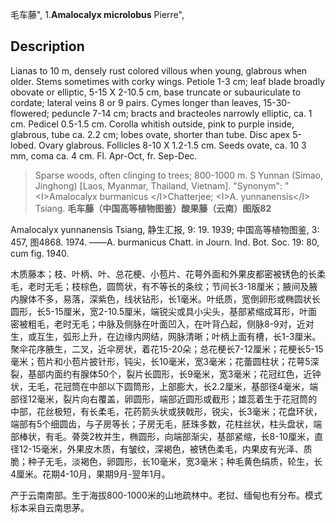 毛车藤",
1.**Amalocalyx microlobus** Pierre",

## Description
Lianas to 10 m, densely rust colored villous when young, glabrous when older. Stems sometimes with corky wings. Petiole 1-3 cm; leaf blade broadly obovate or elliptic, 5-15 X 2-10.5 cm, base truncate or subauriculate to cordate; lateral veins 8 or 9 pairs. Cymes longer than leaves, 15-30-flowered; peduncle 7-14 cm; bracts and bracteoles narrowly elliptic, ca. 1 cm. Pedicel 0.5-1.5 cm. Corolla whitish outside, pink to purple inside, glabrous, tube ca. 2.2 cm; lobes ovate, shorter than tube. Disc apex 5-lobed. Ovary glabrous. Follicles 8-10 X  1.2-1.5 cm. Seeds ovate, ca. 10 3 mm, coma ca. 4 cm. Fl. Apr-Oct, fr. Sep-Dec.

> Sparse woods, often clinging to trees; 800-1000 m. S Yunnan (Simao, Jinghong) [Laos, Myanmar, Thailand, Vietnam].
  "Synonym": "&lt;I&gt;Amalocalyx burmanicus &lt;/I&gt;Chatterjee; &lt;I&gt;A. yunnanensis&lt;/I&gt; Tsiang.
**毛车藤（中国高等植物图鉴）酸果藤（云南）图版82**

Amalocalyx yunnanensis Tsiang, 静生汇报, 9: 19. 1939; 中国高等植物图鉴, 3: 457, 图4868. 1974. ——A. burmanicus Chatt. in Journ. Ind. Bot. Soc. 19: 80, cum fig. 1940.

木质藤本；枝、叶柄、叶、总花梗、小苞片、花萼外面和外果皮都密被锈色的长柔毛，老时无毛；枝棕色，圆筒状，有不等长的条纹；节间长3-18厘米；腋间及腋内腺体不多，易落，深紫色，线状钻形，长1毫米。叶纸质，宽倒卵形或椭圆状长圆形，长5-15厘米，宽2-10.5厘米，端锐尖或具小尖头，基部紧缩成耳形，叶面密被粗毛，老时无毛；中脉及侧脉在叶面凹入，在叶背凸起，侧脉8-9对，近对生，或互生，弧形上升，在边缘内网结，网脉清晰；叶柄上面有槽，长1-3厘米。聚伞花序腋生，二叉，近伞房状，着花15-20朵；总花梗长7-12厘米；花梗长5-15毫米；苞片和小苞片披针形，钝尖，长10毫米，宽3毫米；花蕾圆柱状；花萼5深裂，基部内面约有腺体50个，裂片长圆形，长9毫米，宽3毫米；花冠红色，近钟状，无毛，花冠筒在中部以下圆筒形，上部膨大，长2.2厘米，基部径4毫米，端部径12毫米，裂片向右覆盖，卵圆形，端部近圆形或截形；雄蕊着生于花冠筒的中部，花丝极短，有长柔毛，花药箭头状或狭戟形，锐尖，长3毫米；花盘环状，端部有5个细圆齿，与子房等长；子房无毛，胚珠多数，花柱丝状，柱头盘状，端部棒状，有毛。蓇葖2枚并生，椭圆形，向端部渐尖，基部紧缩，长8-10厘米，直径12-15毫米，外果皮木质，有皱纹，深褐色，被锈色柔毛，内果皮有光泽、质脆；种子无毛，淡褐色，卵圆形，长10毫米，宽3毫米；种毛黄色绢质，轮生，长4厘米。花期4-10月，果期9月-翌年1月。

产于云南南部。生于海拔800-1000米的山地疏林中。老挝、缅甸也有分布。模式标本采自云南思茅。
